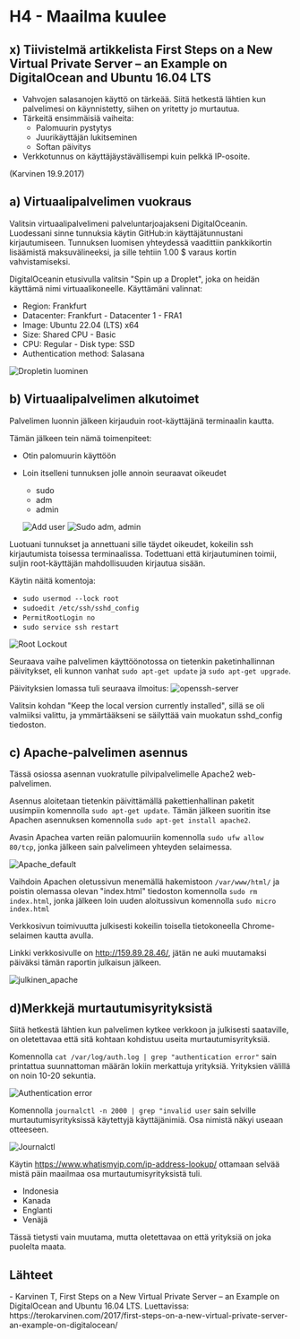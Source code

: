 <h1>H4 - Maailma kuulee</h1>

<h2>x) Tiivistelmä artikkelista First Steps on a New Virtual Private Server – an Example on DigitalOcean and Ubuntu 16.04 LTS </h2>

- Vahvojen salasanojen käyttö on tärkeää. Siitä hetkestä lähtien kun palvelimesi on käynnistetty, siihen on yritetty jo murtautua.
- Tärkeitä ensimmäisiä vaiheita:
  - Palomuurin pystytys
  - Juurikäyttäjän lukitseminen
  - Softan päivitys
 - Verkkotunnus on käyttäjäystävällisempi kuin pelkkä IP-osoite.

(Karvinen 19.9.2017)

<h2>a) Virtuaalipalvelimen vuokraus</h2>

Valitsin virtuaalipalvelimeni palveluntarjoajakseni DigitalOceanin. Luodessani sinne tunnuksia käytin GitHub:in käyttäjätunnustani kirjautumiseen. 
Tunnuksen luomisen yhteydessä vaadittiin pankkikortin lisäämistä maksuvälineeksi, ja sille tehtiin 1.00 $ varaus kortin vahvistamiseksi.

DigitalOceanin etusivulla valitsin "Spin up a Droplet", joka on heidän käyttämä nimi virtuaalikoneelle.
Käyttämäni valinnat:
- Region: Frankfurt
- Datacenter: Frankfurt - Datacenter 1 - FRA1
- Image: Ubuntu 22.04 (LTS) x64
- Size: Shared CPU - Basic
- CPU: Regular - Disk type: SSD
- Authentication method: Salasana

![Dropletin luominen](https://github.com/rakkitect/Linux-palvelimet/blob/main/images/droplet_luonti.png)

<h2>b) Virtuaalipalvelimen alkutoimet</h2>

Palvelimen luonnin jälkeen kirjauduin root-käyttäjänä terminaalin kautta.

Tämän jälkeen tein nämä toimenpiteet:
- Otin palomuurin käyttöön
- Loin itselleni tunnuksen jolle annoin seuraavat oikeudet
  - sudo
  - adm
  - admin
 
  ![Add user](https://github.com/rakkitect/Linux-palvelimet/blob/main/images/sudo_adduser.png)
  ![Sudo adm, admin](https://github.com/rakkitect/Linux-palvelimet/blob/main/images/sudo_adduser_sudo.png)

Luotuani tunnukset ja annettuani sille täydet oikeudet, kokeilin ssh kirjautumista toisessa terminaalissa. Todettuani että kirjautuminen toimii, suljin root-käyttäjän mahdollisuuden kirjautua sisään.

Käytin näitä komentoja:
- `sudo usermod --lock root`
- `sudoedit /etc/ssh/sshd_config`
- `PermitRootLogin no`
- `sudo service ssh restart`

![Root Lockout](https://github.com/rakkitect/Linux-palvelimet/blob/main/images/root_lockout.png)

Seuraava vaihe palvelimen käyttöönotossa on tietenkin paketinhallinnan päivitykset, eli kunnon vanhat `sudo apt-get update` ja `sudo apt-get upgrade`.

Päivityksien lomassa tuli seuraava ilmoitus:
![openssh-server](https://github.com/rakkitect/Linux-palvelimet/blob/main/images/openssh-server.png)

Valitsin kohdan "Keep the local version currently installed", sillä se oli valmiiksi valittu, ja ymmärtääkseni se säilyttää vain muokatun sshd_config tiedoston.

<h2>c) Apache-palvelimen asennus</h2>

Tässä osiossa asennan vuokratulle pilvipalvelimelle Apache2 web-palvelimen.

Asennus aloitetaan tietenkin päivittämällä pakettienhallinan paketit uusimpiin komennolla `sudo apt-get update`. Tämän jälkeen suoritin itse Apachen asennuksen komennolla `sudo apt-get install apache2`.

Avasin Apachea varten reiän palomuuriin komennolla `sudo ufw allow 80/tcp`, jonka jälkeen sain palvelimeen yhteyden selaimessa.

![Apache_default](https://github.com/rakkitect/Linux-palvelimet/blob/main/images/apache2_default.png)

Vaihdoin Apachen oletussivun menemällä hakemistoon `/var/www/html/` ja poistin olemassa olevan "index.html" tiedoston komennolla `sudo rm index.html`, jonka jälkeen loin uuden aloitussivun komennolla `sudo micro index.html`

Verkkosivun toimivuutta julkisesti kokeilin toisella tietokoneella Chrome-selaimen kautta avulla.

Linkki verkkosivulle on http://159.89.28.46/, jätän ne auki muutamaksi päiväksi tämän raportin julkaisun jälkeen.

![julkinen_apache](https://github.com/rakkitect/Linux-palvelimet/blob/main/images/julkinen_apache.png)

<h2>d)Merkkejä murtautumisyrityksistä</h2>

Siitä hetkestä lähtien kun palvelimen kytkee verkkoon ja julkisesti saataville, on oletettavaa että sitä kohtaan kohdistuu useita murtautumisyrityksiä.

Komennolla `cat /var/log/auth.log | grep "authentication error"` sain printattua suunnattoman määrän lokiin merkattuja yrityksiä. Yrityksien välillä on noin 10-20 sekuntia.

![Authentication error](https://github.com/rakkitect/Linux-palvelimet/blob/main/images/auth_log.png)

Komennolla `journalctl -n 2000 | grep "invalid user` sain selville murtautumisyrityksissä käytettyjä käyttäjänimiä. Osa nimistä näkyi useaan otteeseen.

![Journalctl](https://github.com/rakkitect/Linux-palvelimet/blob/main/images/journalctl.png)

Käytin https://www.whatismyip.com/ip-address-lookup/ ottamaan selvää mistä päin maailmaa osa murtautumisyrityksistä tuli.
- Indonesia
- Kanada
- Englanti
- Venäjä

Tässä tietysti vain muutama, mutta oletettavaa on että yrityksiä on joka puolelta maata.

<h2>Lähteet</h2>
- Karvinen T, First Steps on a New Virtual Private Server – an Example on DigitalOcean and Ubuntu 16.04 LTS. Luettavissa:  https://terokarvinen.com/2017/first-steps-on-a-new-virtual-private-server-an-example-on-digitalocean/

